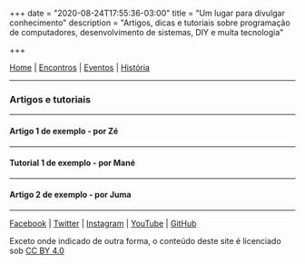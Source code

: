 +++
date = "2020-08-24T17:55:36-03:00"
title = "Um lugar para divulgar conhecimento"
description = "Artigos, dicas e tutoriais sobre programação de computadores, desenvolvimento de sistemas, DIY e muita tecnologia"

+++

[Home](index.md) | [Encontros](encontros.md) | [Eventos](eventos.md) | [História](historia.md)
___________________________________



### Artigos e tutoriais
___________________________________
#### Artigo 1 de exemplo - por Zé
___________________________________
#### Tutorial 1 de exemplo - por Mané
___________________________________
#### Artigo 2 de exemplo - por Juma

_______________________________________

[Facebook](https://www.facebook.com/abcmakerspace) | 
[Twitter](https://twitter.com/abcmakerspace) | 
[Instagram](https://www.instagram.com/abcmakerspace/) | 
[YouTube](https://www.youtube.com/channel/UC-llGrye7YYeCX0gTKFbILQ) | 
[GitHub](https://github.com/ABCMakerspace)

Exceto onde indicado de outra forma, o conteúdo deste site é licenciado sob [CC BY 4.0](https://creativecommons.org/licenses/by/4.0/)



